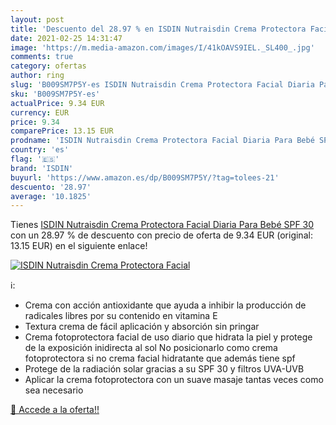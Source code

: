 ```yaml
---
layout: post
title: 'Descuento del 28.97 % en ISDIN Nutraisdin Crema Protectora Facial'
date: 2021-02-25 14:31:47
image: 'https://m.media-amazon.com/images/I/41kOAVS9IEL._SL400_.jpg'
comments: true
category: ofertas
author: ring
slug: 'B009SM7P5Y-es ISDIN Nutraisdin Crema Protectora Facial Diaria Para Bebé...'
sku: 'B009SM7P5Y-es'
actualPrice: 9.34 EUR
currency: EUR
price: 9.34
comparePrice: 13.15 EUR
prodname: 'ISDIN Nutraisdin Crema Protectora Facial Diaria Para Bebé SPF 30'
country: 'es'
flag: '🇪🇸'
brand: 'ISDIN'
buyurl: 'https://www.amazon.es/dp/B009SM7P5Y/?tag=tolees-21'
descuento: '28.97'
average: '10.1825'
---
```


Tienes [ISDIN Nutraisdin Crema Protectora Facial Diaria Para Bebé SPF 30](https://www.amazon.es/dp/B009SM7P5Y/?tag=tolees-21) con un 28.97 % de descuento con precio de oferta de 9.34 EUR (original: 13.15 EUR) en el siguiente enlace!

[![ISDIN Nutraisdin Crema Protectora Facial](https://m.media-amazon.com/images/I/41kOAVS9IEL._SL400_.jpg)](https://www.amazon.es/dp/B009SM7P5Y/?tag=tolees-21)

ℹ️:

- Crema con acción antioxidante que ayuda a inhibir la producción de radicales libres por su contenido en vitamina E
- Textura crema de fácil aplicación y absorción sin pringar
- Crema fotoprotectora facial de uso diario que hidrata la piel y protege de la exposición inidirecta al sol No posicionarlo como crema fotoprotectora si no crema facial hidratante que además tiene spf
- Protege de la radiación solar gracias a su SPF 30 y filtros UVA-UVB
- Aplicar la crema fotoprotectora con un suave masaje tantas veces como sea necesario

[🛒 Accede a la oferta!!](https://www.amazon.es/dp/B009SM7P5Y/?tag=tolees-21)
